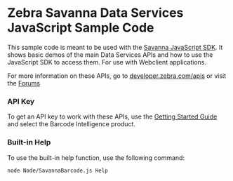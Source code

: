 Zebra Savanna Data Services JavaScript Sample Code
===================================

This sample code is meant to be used with the [Savanna JavaScript SDK](https://github.com/Zebra/Savanna-JavaScript-SDK).  It shows basic demos of the main Data Services APIs and how to use the JavaScript SDK to access them.  For use with Webclient applications.

For more information on these APIs, go to [developer.zebra.com/apis](https://developer.zebra.com/apis) or visit the [Forums](https://developer.zebra.com/forum/search?keys=&field_zebra_curated_tags_tid%5B%5D=273)

### API Key
To get an API key to work with these APIs, use the [Getting Started Guide](https://developer.zebra.com/gsg) and select the Barcode Intelligence product. 

### Built-in Help

To use the built-in help function, use the following command:

`node Node/SavannaBarcode.js Help`